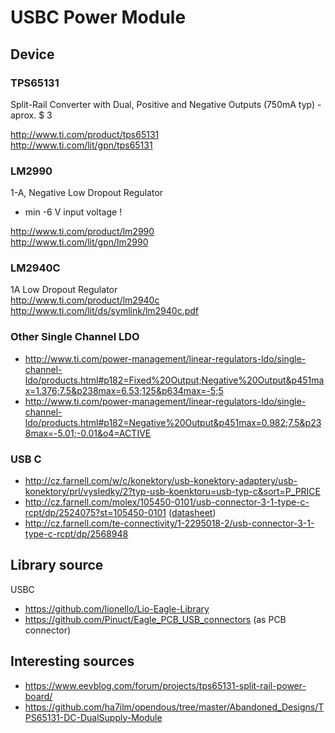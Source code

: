 # USBC Power Module

## Device

### TPS65131
Split-Rail Converter with Dual, Positive and Negative Outputs (750mA typ) - aprox. $ 3  
    	
http://www.ti.com/product/tps65131   
http://www.ti.com/lit/gpn/tps65131   

### LM2990
1-A, Negative Low Dropout Regulator 
- min -6 V input voltage !   

http://www.ti.com/product/lm2990    
http://www.ti.com/lit/gpn/lm2990   

### LM2940C
1A Low Dropout Regulator   
http://www.ti.com/product/lm2940c   
http://www.ti.com/lit/ds/symlink/lm2940c.pdf    

### Other Single Channel LDO
- http://www.ti.com/power-management/linear-regulators-ldo/single-channel-ldo/products.html#p182=Fixed%20Output;Negative%20Output&p451max=1.376;7.5&p238max=6.53;125&p634max=-5;5   
- http://www.ti.com/power-management/linear-regulators-ldo/single-channel-ldo/products.html#p182=Negative%20Output&p451max=0.982;7.5&p238max=-5.01;-0.01&o4=ACTIVE

### USB C
- http://cz.farnell.com/w/c/konektory/usb-konektory-adaptery/usb-konektory/prl/vysledky/2?typ-usb-koenktoru=usb-typ-c&sort=P_PRICE   
- http://cz.farnell.com/molex/105450-0101/usb-connector-3-1-type-c-rcpt/dp/2524075?st=105450-0101 ([datasheet](http://www.farnell.com/datasheets/2216602.pdf?_ga=2.165900856.7217048.1533639865-186838540.1523323623&_gac=1.89796201.1530260852.CjwKCAjwsdfZBRAkEiwAh2z65gIcpvNwquOMZBdGZb_e_ffyhj9cVaGMWPAtPu9CilDCrhaS-6UqXRoCv6wQAvD_BwE))     
- http://cz.farnell.com/te-connectivity/1-2295018-2/usb-connector-3-1-type-c-rcpt/dp/2568948   

## Library source
USBC 
- https://github.com/lionello/Lio-Eagle-Library   
- https://github.com/Pinuct/Eagle_PCB_USB_connectors (as PCB connector)   

## Interesting sources
- https://www.eevblog.com/forum/projects/tps65131-split-rail-power-board/   
- https://github.com/ha7ilm/opendous/tree/master/Abandoned_Designs/TPS65131-DC-DualSupply-Module   